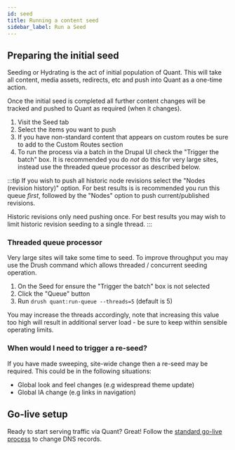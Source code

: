 ```yaml
---
id: seed
title: Running a content seed
sidebar_label: Run a Seed
---
```


## Preparing the initial seed

Seeding or Hydrating is the act of initial population of Quant. This will take all content, media assets, redirects, etc and push into Quant as a one-time action.

Once the initial seed is completed all further content changes will be tracked and pushed to Quant as required (when it changes).

1. Visit the Seed tab
2. Select the items you want to push
3. If you have non-standard content that appears on custom routes be sure to add to the Custom Routes section
4. To run the process via a batch in the Drupal UI check the "Trigger the batch" box. It is recommended you do _not_ do this for very large sites, instead use the threaded queue processor as described below.

:::tip
If you wish to push all historic node revisions select the "Nodes (revision history)" option.
For best results is is recommended you run this queue *first*, followed by the "Nodes" option to push current/published revisions.

Historic revisions only need pushing once. For best results you may wish to limit historic revision seeding to a single thread.
:::

### Threaded queue processor
Very large sites will take some time to seed. To improve throughput you may use the Drush command which allows threaded / concurrent seeding operation.

1. On the Seed for ensure the "Trigger the batch" box is not selected
2. Click the "Queue" button
3. Run `drush quant:run-queue --threads=5` (default is 5)

You may increase the threads accordingly, note that increasing this value too high will result in additional server load - be sure to keep within sensible operating limits.


### When would I need to trigger a re-seed?

If you have made sweeping, site-wide change then a re-seed may be required. This could be in the following situations:
- Global look and feel changes (e.g widespread theme update)
- Global IA change (e.g links in navigation)

## Go-live setup

Ready to start serving traffic via Quant? Great! Follow the [standard go-live process](/docs/golive) to change DNS records.
